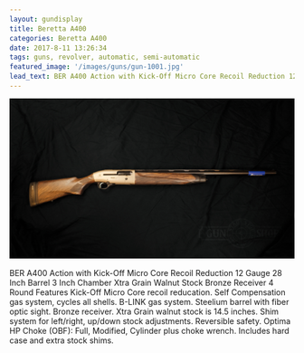 ```yaml
---
layout: gundisplay
title: Beretta A400
categories: Beretta A400
date: 2017-8-11 13:26:34
tags: guns, revolver, automatic, semi-automatic
featured_image: '/images/guns/gun-1001.jpg'
lead_text: BER A400 Action with Kick-Off Micro Core Recoil Reduction 12 Gauge
---
```


![Beretta A400](/images/guns/rifle-1008.jpg)

BER A400 Action with Kick-Off Micro Core Recoil Reduction 12 Gauge 28 Inch Barrel 3 Inch Chamber Xtra Grain Walnut Stock Bronze Receiver 4 Round Features Kick-Off Micro Core recoil reducation. Self Compensation gas system, cycles all shells. B-LINK gas system. Steelium barrel with fiber optic sight. Bronze receiver. Xtra Grain walnut stock is 14.5 inches. Shim system for left/right, up/down stock adjustments. Reversible safety. Optima HP Choke (OBF): Full, Modified, Cylinder plus choke wrench. Includes hard case and extra stock shims.
 

